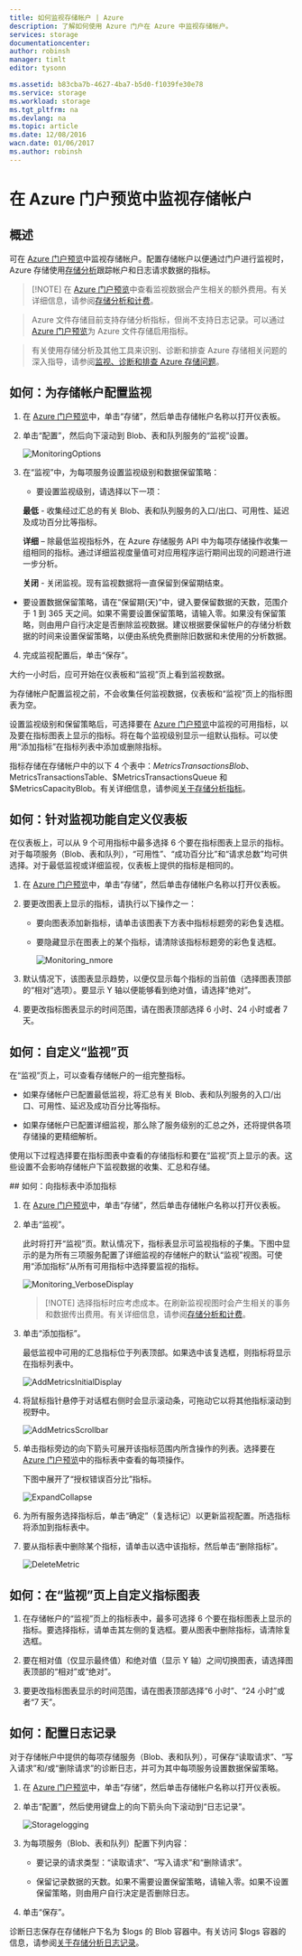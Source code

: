 ```yaml
---
title: 如何监视存储帐户 | Azure
description: 了解如何使用 Azure 门户在 Azure 中监视存储帐户。
services: storage
documentationcenter: 
author: robinsh
manager: timlt
editor: tysonn

ms.assetid: b83cba7b-4627-4ba7-b5d0-f1039fe30e78
ms.service: storage
ms.workload: storage
ms.tgt_pltfrm: na
ms.devlang: na
ms.topic: article
ms.date: 12/08/2016
wacn.date: 01/06/2017
ms.author: robinsh
---
```


# 在 Azure 门户预览中监视存储帐户
## 概述

可在 [Azure 门户预览](https://portal.azure.cn)中监视存储帐户。配置存储帐户以便通过门户进行监视时，Azure 存储使用[存储分析](http://msdn.microsoft.com/zh-cn/library/azure/hh343270.aspx)跟踪帐户和日志请求数据的指标。

> [!NOTE] 在 [Azure 门户预览](https://portal.azure.cn)中查看监视数据会产生相关的额外费用。有关详细信息，请参阅<a href="http://msdn.microsoft.com/zh-cn/library/azure/hh360997.aspx">存储分析和计费</a>。<br />

> Azure 文件存储目前支持存储分析指标，但尚不支持日志记录。可以通过 [Azure 门户预览](https://portal.azure.cn)为 Azure 文件存储启用指标。

> 有关使用存储分析及其他工具来识别、诊断和排查 Azure 存储相关问题的深入指导，请参阅[监视、诊断和排查 Azure 存储问题](./storage-monitoring-diagnosing-troubleshooting.md)。

## 如何：为存储帐户配置监视

1. 在 [Azure 门户预览](https://portal.azure.cn/)中，单击“存储”，然后单击存储帐户名称以打开仪表板。

2. 单击“配置”，然后向下滚动到 Blob、表和队列服务的“监视”设置。

    ![MonitoringOptions](./media/storage-monitor-storage-account/Storage_MonitoringOptions.png)

3. 在“监视”中，为每项服务设置监视级别和数据保留策略：

    -  要设置监视级别，请选择以下一项：

      **最低** - 收集经过汇总的有关 Blob、表和队列服务的入口/出口、可用性、延迟及成功百分比等指标。

      **详细** – 除最低监视指标外，在 Azure 存储服务 API 中为每项存储操作收集一组相同的指标。通过详细监视度量值可对应用程序运行期间出现的问题进行进一步分析。

      **关闭** - 关闭监视。现有监视数据将一直保留到保留期结束。

- 要设置数据保留策略，请在“保留期(天)”中，键入要保留数据的天数，范围介于 1 到 365 天之间。如果不需要设置保留策略，请输入零。如果没有保留策略，则由用户自行决定是否删除监视数据。建议根据要保留帐户的存储分析数据的时间来设置保留策略，以便由系统免费删除旧数据和未使用的分析数据。

4. 完成监视配置后，单击“保存”。

大约一小时后，应可开始在仪表板和“监视”页上看到监视数据。

为存储帐户配置监视之前，不会收集任何监视数据，仪表板和“监视”页上的指标图表为空。

设置监视级别和保留策略后，可选择要在 [Azure 门户预览](https://portal.azure.cn)中监视的可用指标，以及要在指标图表上显示的指标。将在每个监视级别显示一组默认指标。可以使用“添加指标”在指标列表中添加或删除指标。

指标存储在存储帐户中的以下 4 个表中：$MetricsTransactionsBlob、$MetricsTransactionsTable、$MetricsTransactionsQueue 和 $MetricsCapacityBlob。有关详细信息，请参阅[关于存储分析指标](http://msdn.microsoft.com/zh-cn/library/azure/hh343258.aspx)。

## 如何：针对监视功能自定义仪表板

在仪表板上，可以从 9 个可用指标中最多选择 6 个要在指标图表上显示的指标。对于每项服务（Blob、表和队列），“可用性”、“成功百分比”和“请求总数”均可供选择。对于最低监视或详细监视，仪表板上提供的指标是相同的。

1. 在 [Azure 门户预览](https://portal.azure.cn)中，单击“存储”，然后单击存储帐户名称以打开仪表板。

2. 要更改图表上显示的指标，请执行以下操作之一：

    - 要向图表添加新指标，请单击该图表下方表中指标标题旁的彩色复选框。

    - 要隐藏显示在图表上的某个指标，请清除该指标标题旁的彩色复选框。

        ![Monitoring\_nmore](./media/storage-monitor-storage-account/storage_Monitoring_nmore.png)

3. 默认情况下，该图表显示趋势，以便仅显示每个指标的当前值（选择图表顶部的“相对”选项）。要显示 Y 轴以便能够看到绝对值，请选择“绝对”。

4. 要更改指标图表显示的时间范围，请在图表顶部选择 6 小时、24 小时或者 7 天。

## 如何：自定义“监视”页

在“监视”页上，可以查看存储帐户的一组完整指标。

- 如果存储帐户已配置最低监视，将汇总有关 Blob、表和队列服务的入口/出口、可用性、延迟及成功百分比等指标。

- 如果存储帐户已配置详细监视，那么除了服务级别的汇总之外，还将提供各项存储操的更精细解析。

使用以下过程选择要在指标图表中查看的存储指标和要在“监视”页上显示的表。这些设置不会影响存储帐户下监视数据的收集、汇总和存储。

##<a name="how-to-add-metrics-to-the-metrics-table"></a> 如何：向指标表中添加指标

1. 在 [Azure 门户预览](https://portal.azure.cn/)中，单击“存储”，然后单击存储帐户名称以打开仪表板。

2. 单击“监视”。

    此时将打开“监视”页。默认情况下，指标表显示可监视指标的子集。下图中显示的是为所有三项服务配置了详细监视的存储帐户的默认“监视”视图。可使用“添加指标”从所有可用指标中选择要监视的指标。

    ![Monitoring\_VerboseDisplay](./media/storage-monitor-storage-account/Storage_Monitoring_VerboseDisplay.png)

    > [!NOTE] 选择指标时应考虑成本。在刷新监视视图时会产生相关的事务和数据传出费用。有关详细信息，请参阅[存储分析和计费](http://msdn.microsoft.com/zh-cn/library/azure/hh360997.aspx)。

3. 单击“添加指标”。

    最低监视中可用的汇总指标位于列表顶部。如果选中该复选框，则指标将显示在指标列表中。

    ![AddMetricsInitialDisplay](./media/storage-monitor-storage-account/Storage_AddMetrics_InitialDisplay.png)

4. 将鼠标指针悬停于对话框右侧时会显示滚动条，可拖动它以将其他指标滚动到视野中。

    ![AddMetricsScrollbar](./media/storage-monitor-storage-account/Storage_AddMetrics_Scrollbar.png)

5. 单击指标旁边的向下箭头可展开该指标范围内所含操作的列表。选择要在 [Azure 门户预览](https://portal.azure.cn)中的指标表中查看的每项操作。

    下图中展开了“授权错误百分比”指标。

    ![ExpandCollapse](./media/storage-monitor-storage-account/Storage_AddMetrics_ExpandCollapse.png)

6. 为所有服务选择指标后，单击“确定”（复选标记）以更新监视配置。所选指标将添加到指标表中。

7. 要从指标表中删除某个指标，请单击以选中该指标，然后单击“删除指标”。

    ![DeleteMetric](./media/storage-monitor-storage-account/Storage_DeleteMetric.png)

## 如何：在“监视”页上自定义指标图表

1. 在存储帐户的“监视”页上的指标表中，最多可选择 6 个要在指标图表上显示的指标。要选择指标，请单击其左侧的复选框。要从图表中删除指标，请清除复选框。

2. 要在相对值（仅显示最终值）和绝对值（显示 Y 轴）之间切换图表，请选择图表顶部的“相对”或“绝对”。

3. 要更改指标图表显示的时间范围，请在图表顶部选择“6 小时”、“24 小时”或者“7 天”。

## 如何：配置日志记录

对于存储帐户中提供的每项存储服务（Blob、表和队列），可保存“读取请求”、“写入请求”和/或“删除请求”的诊断日志，并可为其中每项服务设置数据保留策略。

1. 在 [Azure 门户预览](https://portal.azure.cn/)中，单击“存储”，然后单击存储帐户名称以打开仪表板。

2. 单击“配置”，然后使用键盘上的向下箭头向下滚动到“日志记录”。

    ![Storagelogging](./media/storage-monitor-storage-account/Storage_LoggingOptions.png)

3. 为每项服务（Blob、表和队列）配置下列内容：

    - 要记录的请求类型：“读取请求”、“写入请求”和“删除请求”。

    - 保留记录数据的天数。如果不需要设置保留策略，请输入零。如果不设置保留策略，则由用户自行决定是否删除日志。

4. 单击“保存”。

诊断日志保存在存储帐户下名为 $logs 的 Blob 容器中。有关访问 $logs 容器的信息，请参阅[关于存储分析日志记录](http://msdn.microsoft.com/zh-cn/library/azure/hh343262.aspx)。

<!---HONumber=Mooncake_0103_2017-->